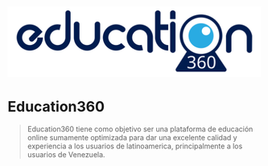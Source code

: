 ![](./logo.svg)

# Education360

> Education360 tiene como objetivo ser una plataforma de educación online sumamente optimizada para dar una excelente calidad y experiencia a los usuarios de latinoamerica, principalmente a los usuarios de Venezuela.